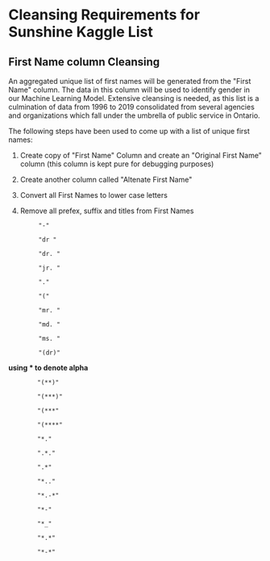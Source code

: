 # **Cleansing Requirements for Sunshine Kaggle List**
## First Name column Cleansing
An aggregated unique list of first names will be generated from the "First Name" column.  The data in this column will be used to identify gender in our Machine Learning Model.  Extensive cleansing is needed, as this list is a culmination of data from 1996 to 2019 consolidated from several agencies and organizations which fall under the umbrella of public service in Ontario.

The following steps have been used to come up with a list of unique first names:
1) Create copy of "First Name" Column and create an "Original First Name" column (this column is kept pure for debugging purposes)
2) Create another column called "Altenate First Name"
3) Convert all First Names to lower case letters
4) Remove all prefex, suffix and titles from First Names
           
            "-"
            
            "dr "
            
            "dr. "
            
            "jr. "
            
            "."
            
            "("
            
            "mr. "
            
            "md. "
            
            "ms. "
            
            "(dr)"


  **using * to denote alpha**
  
            "(**)"
            
            "(***)"
            
            "(***"
            
            "(****"
            
            "*."
            
            ".*."
            
            ".*"
            
            "*.."
            
            "*.-*"
            
            "*-"
            
            "*_"
            
            "*.*"
            
            "*-*"
